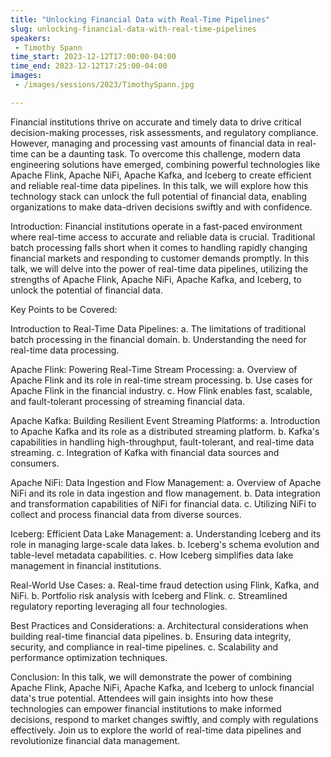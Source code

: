 ```yaml
---
title: "Unlocking Financial Data with Real-Time Pipelines"
slug: unlocking-financial-data-with-real-time-pipelines
speakers:
 - Timothy Spann
time_start: 2023-12-12T17:00:00-04:00
time_end: 2023-12-12T17:25:00-04:00
images:
 - /images/sessions/2023/TimothySpann.jpg

---
```


Financial institutions thrive on accurate and timely data to drive critical decision-making processes, risk assessments, and regulatory compliance. However, managing and processing vast amounts of financial data in real-time can be a daunting task. To overcome this challenge, modern data engineering solutions have emerged, combining powerful technologies like Apache Flink, Apache NiFi, Apache Kafka, and Iceberg to create efficient and reliable real-time data pipelines. In this talk, we will explore how this technology stack can unlock the full potential of financial data, enabling organizations to make data-driven decisions swiftly and with confidence.
 
 Introduction: Financial institutions operate in a fast-paced environment where real-time access to accurate and reliable data is crucial. Traditional batch processing falls short when it comes to handling rapidly changing financial markets and responding to customer demands promptly. In this talk, we will delve into the power of real-time data pipelines, utilizing the strengths of Apache Flink, Apache NiFi, Apache Kafka, and Iceberg, to unlock the potential of financial data.
 
 Key Points to be Covered:
 
 Introduction to Real-Time Data Pipelines: a. The limitations of traditional batch processing in the financial domain. b. Understanding the need for real-time data processing.
 
 Apache Flink: Powering Real-Time Stream Processing: a. Overview of Apache Flink and its role in real-time stream processing. b. Use cases for Apache Flink in the financial industry. c. How Flink enables fast, scalable, and fault-tolerant processing of streaming financial data.
 
 Apache Kafka: Building Resilient Event Streaming Platforms: a. Introduction to Apache Kafka and its role as a distributed streaming platform. b. Kafka's capabilities in handling high-throughput, fault-tolerant, and real-time data streaming. c. Integration of Kafka with financial data sources and consumers.
 
 Apache NiFi: Data Ingestion and Flow Management: a. Overview of Apache NiFi and its role in data ingestion and flow management. b. Data integration and transformation capabilities of NiFi for financial data. c. Utilizing NiFi to collect and process financial data from diverse sources.
 
 Iceberg: Efficient Data Lake Management: a. Understanding Iceberg and its role in managing large-scale data lakes. b. Iceberg's schema evolution and table-level metadata capabilities. c. How Iceberg simplifies data lake management in financial institutions.
 
 Real-World Use Cases: a. Real-time fraud detection using Flink, Kafka, and NiFi. b. Portfolio risk analysis with Iceberg and Flink. c. Streamlined regulatory reporting leveraging all four technologies.
 
 Best Practices and Considerations: a. Architectural considerations when building real-time financial data pipelines. b. Ensuring data integrity, security, and compliance in real-time pipelines. c. Scalability and performance optimization techniques.
 
 Conclusion: In this talk, we will demonstrate the power of combining Apache Flink, Apache NiFi, Apache Kafka, and Iceberg to unlock financial data's true potential. Attendees will gain insights into how these technologies can empower financial institutions to make informed decisions, respond to market changes swiftly, and comply with regulations effectively. Join us to explore the world of real-time data pipelines and revolutionize financial data management.